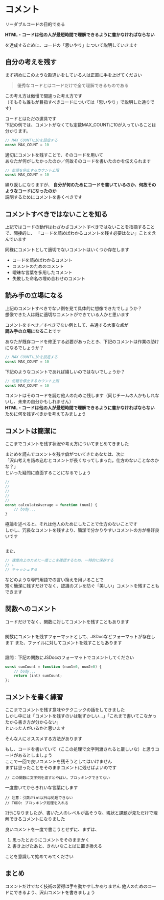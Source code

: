 # コメント
リーダブルコードの目的である

**HTML・コードは他の人が最短時間で理解できるように書かなければならない**

を達成するために、コードの「思いやり」について説明していきます

## 自分の考えを残す
まず初めにこのような勘違いをしている人は正直に手を上げてください
> 優秀なコードとはコードだけで全て理解できるものである

この考え方は傲慢で間違った考え方です<br>
（そもそも誰もが目指すべきコードについては「思いやり」で説明した通りです）

コードとはただの道具です<br>
下記の例では、コメントがなくても定数MAX_COUNTに10が入っていることは分かります。

```Javascript
// MAX_COUNTに10を設定する
const MAX_COUNT = 10
```

適切にコメントを残すことで、そのコードを用いて<br>
あなたが何がしたかったのか／何故そのコードを書いたのかを伝えられます

```Javascript
// 処理を停止するカウント上限
const MAX_COUNT = 10
```

繰り返しになりますが、
**自分が何のためにコードを書いているのか、何故そのようなコードになったのか**<br>
説明するためにコメントを書くべきです

## コメントすべきではないことを知る
上記ではコードの動作はわざわざコメントすべきではないことを指摘することで、間接的に、
「コードを読めばわかるコメントを残す必要はない」ことを含んでいます<br>

同様にコメントとして適切でないコメントはいくつか存在します

- コードを読めばわかるコメント
- コメントのためのコメント
- 曖昧な言葉を多用したコメント
- 失敗した命名の埋め合わせのコメント

## 読み手の立場になる
上記のコメントすべきでない例を見て具体的に想像できたでしょうか？<br>
想像できた人は既に適切なコメントができている人かと思います<br>

コメントをすべき／すべきでない例として、共通する大事な点が<br>
**読み手の立場になること**です

あなたが既存コードを修正する必要があったとき、下記のコメントは作業の助けになるでしょうか？

```Javascript
// MAX_COUNTに10を設定する
const MAX_COUNT = 10
```

下記のようなコメントであれば嬉しいのではないでしょうか？

```Javascript
// 処理を停止するカウント上限
const MAX_COUNT = 10
```

コメントはそのコードを読む他人のために残します（同じチームの人かもしれないし、未来の自分かもしれません）<br>
**HTML・コードは他の人が最短時間で理解できるように書かなければならない**<br>
ために何を残すべきかを考えてみましょう

## コメントは簡潔に
ここまでコメントを残す状況や考え方についてまとめてきました<br>

まとめを読んでコメントを残す癖がついてきたあなたは、次に<br>
「沢山考えを詰め込むとコメントが長くなってしまった。仕方のないことなのかな？」<br>
といった疑問に直面することになるでしょう

```Javascript
// 
// 
// 
// 
// 
const calculateAverage = function (num1) {
	// body...
}
```

極論を述べると、それは他人のためにしたことで仕方のないことです<br>
しかし、冗長なコメントを残すより、簡潔で分かりやすいコメントの方が格好良いです

```
```

また、

```Javascript
// 速度向上のために一度ここを確認するため、一時的に保存する
// ↓
// キャッシュする
```

などのような専門用語での言い換えを用いることで<br>
短く簡潔に残すだけでなく、認識のズレを防ぐ「美しい」コメントを残すこともできます

## 関数へのコメント
コードだけでなく、関数に対してコメントを残すこともあります

```
```

関数にコメントを残すフォーマットとして、JSDocなどフォーマットが存在します
また、ファイルに対してコメントを残すこともあります

```
```

設問：下記の関数にJSDocのフォーマットでコメントしてください

```Javascript
const sumCount = function (num1=0, num2=0) {
	// body...
	return (int) sumCount;
};
```

## コメントを書く練習
ここまでコメントを残す意味やテクニックの話をしてきました<br>
しかし中には「コメントを残すのいは恥ずかしい…」「これまで書いてこなかったから書き方が分からない」<br>
といった人がいるかと思います

そんな人にオススメする方法があります

もし、コードを書いていて（ここの処理で文字列渡されると厳しいな）と思うコードがあるとしましょう<br>
ここで一回で良いコメントを残そうとしてはいけません<br>
まずは思ったことをそのままコメントに残せばよいのです

```
// この関数に文字列を渡すとやばい。ブロッキングできてない
```

一度書いてからきれいな言葉にします

```
// 注意：引数がint以外は処理できない
// TODO: ブロッキング処理を入れる
```

2行になりましたが、書いた人のレベルが高そうな、現状と課題が見ただけで理解できるコメントになりました

良いコメントを一度で書こうとせずに、まずは、

1. 思ったとおりにコメントをそのままかく
1. 書き上げたあと、きれいなことばに置き換える

ことを意識して始めてみてください

## まとめ
コメントだけでなく技術の習得は手を動かすしかありません
他人のためのコードにできるよう、沢山コメントを書きましょう
